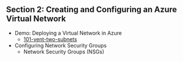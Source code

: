 ## Section 2: Creating and Configuring an Azure Virtual Network
* Demo: Deploying a Virtual Network in Azure
  - [101-vent-two-subnets](https://github.com/Azure/azure-quickstart-templates/tree/master/quickstarts/microsoft.network/vnet-two-subnets)
* Configuring Network Security Groups
  - Network Security Groups (NSGs)
